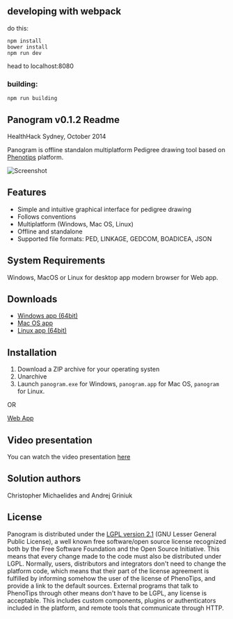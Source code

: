 ## developing with webpack

do this:
```
npm install
bower install
npm run dev
```
head to localhost:8080

### building:
```
npm run building
```


## Panogram v0.1.2 Readme
HealthHack Sydney, October 2014

Panogram is offline standalon multiplatform Pedigree drawing tool based on [Phenotips](https://github.com/phenotips/phenotips) platform.

![Screenshot](https://github.com/panogram/panogram/raw/master/resources/screenshot.jpg)

## Features

- Simple and intuitive graphical interface for pedigree drawing
- Follows conventions
- Multiplatform (Windows, Mac OS, Linux)
- Offline and standalone
- Supported file formats: PED, LINKAGE, GEDCOM, BOADICEA, JSON

## System Requirements

Windows, MacOS or Linux for desktop app modern browser for Web app.

## Downloads

 - [Windows app (64bit)](https://github.com/panogram/panogram/releases/download/0.1.2/panogram-0_1_2-windows-amd64.zip)
 - [Mac OS app](https://github.com/panogram/panogram/releases/download/0.1.2/panogram-0_1_2-macos.zip)
 - [Linux app (64bit)](https://github.com/panogram/panogram/releases/download/0.1.2/panogram-0_1_2-linux-amd64.tar.gz)

## Installation

1. Download a ZIP archive for your operating systen
2. Unarchive
3. Launch `panogram.exe` for Windows, `panogram.app` for Mac OS, `panogram` for Linux.

OR

[Web App](http://panogram.github.io/panogram)

## Video presentation

You can watch the video presentation [here](http://youtu.be/SOY9mx1irnY)

## Solution authors

Christopher Michaelides and Andrej Griniuk

## License

Panogram is distributed under the [LGPL version 2.1](http://www.gnu.org/licenses/lgpl-2.1.html) (GNU Lesser General Public License), a well known free software/open source license recognized both by the Free Software Foundation and the Open Source Initiative.
This means that every change made to the code must also be distributed under LGPL. Normally, users, distributors and integrators don't need to change the platform code, which means that their part of the license agreement is fulfilled by informing somehow the user of the license of PhenoTips, and provide a link to the default sources. External programs that talk to PhenoTips through other means don't have to be LGPL, any license is acceptable. This includes custom components, plugins or authenticators included in the platform, and remote tools that communicate through HTTP.
